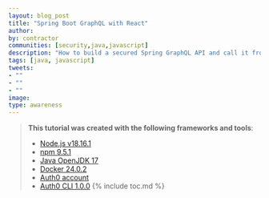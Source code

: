 ```yaml
---
layout: blog_post
title: "Spring Boot GraphQL with React"
author:
by: contractor
communities: [security,java,javascript]
description: "How to build a secured Spring GraphQL API and call it from React with Auth0 authentication"
tags: [java, javascript]
tweets:
- ""
- ""
- ""
image:
type: awareness
---
```




> **This tutorial was created with the following frameworks and tools**:
> - [Node.js v18.16.1](https://docs.npmjs.com/downloading-and-installing-node-js-and-npm)
> - [npm 9.5.1](https://docs.npmjs.com/downloading-and-installing-node-js-and-npm)
> - [Java OpenJDK 17](https://jdk.java.net/java-se-ri/17)
> - [Docker 24.0.2](https://docs.docker.com/desktop/)
> - [Auth0 account](https://auth0.com/signup)
> - [Auth0 CLI 1.0.0](https://github.com/auth0/auth0-cli#installation)
{% include toc.md %}
